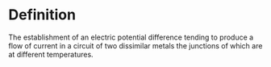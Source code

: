 # Definition

The establishment of an electric potential difference tending to produce
a flow of current in a circuit of two dissimilar metals the junctions of
which are at different temperatures.
